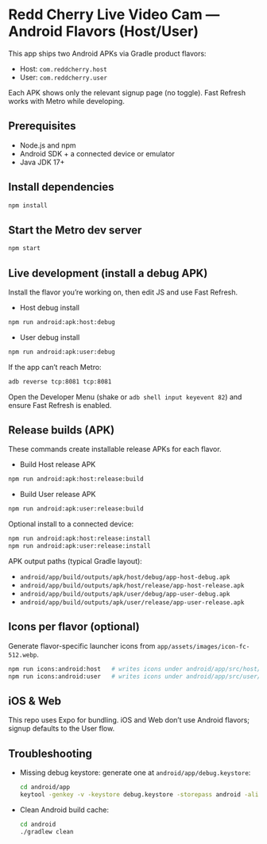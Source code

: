 # Redd Cherry Live Video Cam — Android Flavors (Host/User)

This app ships two Android APKs via Gradle product flavors:
- Host: `com.reddcherry.host`
- User: `com.reddcherry.user`

Each APK shows only the relevant signup page (no toggle). Fast Refresh works with Metro while developing.

## Prerequisites
- Node.js and npm
- Android SDK + a connected device or emulator
- Java JDK 17+

## Install dependencies
```zsh
npm install
```

## Start the Metro dev server
```zsh
npm start
```

## Live development (install a debug APK)
Install the flavor you’re working on, then edit JS and use Fast Refresh.

- Host debug install
```zsh
npm run android:apk:host:debug
```

- User debug install
```zsh
npm run android:apk:user:debug
```

If the app can’t reach Metro:
```zsh
adb reverse tcp:8081 tcp:8081
```
Open the Developer Menu (shake or `adb shell input keyevent 82`) and ensure Fast Refresh is enabled.

## Release builds (APK)
These commands create installable release APKs for each flavor.

- Build Host release APK
```zsh
npm run android:apk:host:release:build
```

- Build User release APK
```zsh
npm run android:apk:user:release:build
```

Optional install to a connected device:
```zsh
npm run android:apk:host:release:install
npm run android:apk:user:release:install
```

APK output paths (typical Gradle layout):
- `android/app/build/outputs/apk/host/debug/app-host-debug.apk`
- `android/app/build/outputs/apk/host/release/app-host-release.apk`
- `android/app/build/outputs/apk/user/debug/app-user-debug.apk`
- `android/app/build/outputs/apk/user/release/app-user-release.apk`

## Icons per flavor (optional)
Generate flavor-specific launcher icons from `app/assets/images/icon-fc-512.webp`.

```zsh
npm run icons:android:host   # writes icons under android/app/src/host/res
npm run icons:android:user   # writes icons under android/app/src/user/res
```

## iOS & Web
This repo uses Expo for bundling. iOS and Web don’t use Android flavors; signup defaults to the User flow.

## Troubleshooting
- Missing debug keystore: generate one at `android/app/debug.keystore`:
	```zsh
	cd android/app
	keytool -genkey -v -keystore debug.keystore -storepass android -alias androiddebugkey -keypass android -keyalg RSA -keysize 2048 -validity 10000 -dname "CN=Android Debug,O=Android,C=US"
	```
- Clean Android build cache:
	```zsh
	cd android
	./gradlew clean
	```

